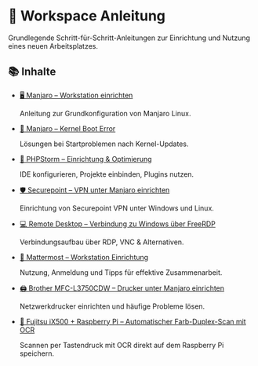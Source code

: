 # 🧭 Workspace Anleitung

Grundlegende Schritt-für-Schritt-Anleitungen zur Einrichtung und Nutzung eines neuen Arbeitsplatzes.

## 📚 Inhalte

* [🖥️ Manjaro – Workstation einrichten](Manjaro.md)
  
  Anleitung zur Grundkonfiguration von Manjaro Linux.

* [🛑 Manjaro – Kernel Boot Error](Manjaro-Kernel-Boot-Error.md)
  
  Lösungen bei Startproblemen nach Kernel-Updates.

* [🧠 PHPStorm – Einrichtung & Optimierung](PHPStorm.md)
  
  IDE konfigurieren, Projekte einbinden, Plugins nutzen.

* [🛡️ Securepoint – VPN unter Manjaro einrichten](Securepoint.md)
  
  Einrichtung von Securepoint VPN unter Windows und Linux.

* [💻️ Remote Desktop – Verbindung zu Windows über FreeRDP](RemoteDesktop.md)
  
  Verbindungsaufbau über RDP, VNC & Alternativen.

* [💬 Mattermost – Workstation Einrichtung](Mattermost.md)
  
  Nutzung, Anmeldung und Tipps für effektive Zusammenarbeit.

* [🖨️ Brother MFC-L3750CDW – Drucker unter Manjaro einrichten](Drucker.md)
  
  Netzwerkdrucker einrichten und häufige Probleme lösen.

* [📄 Fujitsu iX500 + Raspberry Pi – Automatischer Farb-Duplex-Scan mit OCR](DocScanner.md) 

  Scannen per Tastendruck mit OCR direkt auf dem Raspberry Pi speichern.
